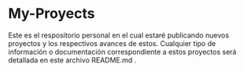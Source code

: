 # My-Proyects
Este es el respositorio personal en el cual estaré publicando nuevos proyectos y los respectivos avances de estos.
Cualquier tipo de información o documentación correspondiente a estos proyectos será detallada en este archivo README.md .
